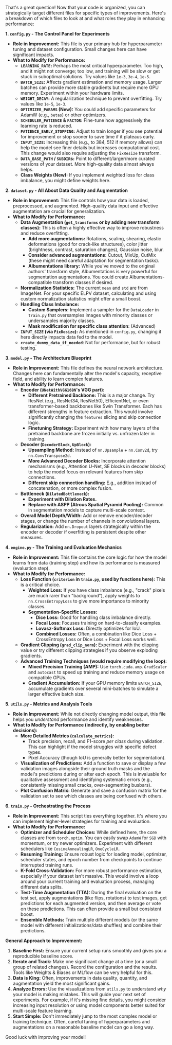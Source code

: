 That's a great question! Now that your code is organized, you can strategically target different files for specific types of improvements. Here's a breakdown of which files to look at and what roles they play in enhancing performance:

**1. `config.py` - The Control Panel for Experiments**

* **Role in Improvement:** This file is your primary hub for hyperparameter tuning and dataset configuration. Small changes here can have significant impacts.
* **What to Modify for Performance:**
    * **`LEARNING_RATE`:** Perhaps the most critical hyperparameter. Too high, and it might not converge; too low, and training will be slow or get stuck in suboptimal solutions. Try values like `1e-3`, `3e-4`, `1e-5`.
    * **`BATCH_SIZE`:** Affects gradient estimation and memory usage. Larger batches can provide more stable gradients but require more GPU memory. Experiment within your hardware limits.
    * **`WEIGHT_DECAY`:** A regularization technique to prevent overfitting. Try values like `1e-5`, `1e-3`.
    * **`OPTIMIZER_PARAMS` (New):** You could add specific parameters for AdamW (e.g., `betas`) or other optimizers.
    * **`SCHEDULER_PATIENCE` & `FACTOR`:** Fine-tune how aggressively the learning rate is reduced.
    * **`PATIENCE_EARLY_STOPPING`:** Adjust to train longer if you see potential for improvement or stop sooner to save time if it plateaus early.
    * **`INPUT_SIZE`:** Increasing this (e.g., to 384, 512 if memory allows) can help the model see finer details but increases computational cost. This change would also require adjusting the `FixResize` transform.
    * **`DATA_BASE_PATH` / `SUBDIR`s:** Point to different/larger/more curated versions of your dataset. More high-quality data almost always helps.
    * **Class Weights (New):** If you implement weighted loss for class imbalance, you might define weights here.

**2. `dataset.py` - All About Data Quality and Augmentation**

* **Role in Improvement:** This file controls how your data is loaded, preprocessed, and augmented. High-quality data input and effective augmentation are crucial for generalization.
* **What to Modify for Performance:**
    * **Data Augmentation (`get_transforms` or by adding new transform classes):** This is often a highly effective way to improve robustness and reduce overfitting.
        * **Add more augmentations:** Rotations, scaling, shearing, elastic deformations (good for crack-like structures), color jitter (brightness, contrast, saturation changes), Gaussian noise, blur.
        * **Consider advanced augmentations:** Cutout, MixUp, CutMix (these might need careful adaptation for segmentation tasks).
        * **Albumentations library:** While you've moved to the original authors' transform style, Albumentations is very powerful for segmentation augmentations. You could create Albumentations-compatible transform classes if desired.
    * **Normalization Statistics:** The current `mean` and `std` are from ImageNet. For your specific ELPV dataset, calculating and using custom normalization statistics might offer a small boost.
    * **Handling Class Imbalance:**
        * **Custom Samplers:** Implement a sampler for the `DataLoader` in `train.py` that oversamples images with minority classes or undersamples majority classes.
        * **Mask modification for specific class attention**: (Advanced)
    * **`INPUT_SIZE` (via `FixResize`):** As mentioned in `config.py`, changing it here directly impacts data fed to the model.
    * **`create_dummy_data_if_needed`**: Not for performance, but for robust testing.

**3. `model.py` - The Architecture Blueprint**

* **Role in Improvement:** This file defines the neural network architecture. Changes here can fundamentally alter the model's capacity, receptive field, and ability to learn complex features.
* **What to Modify for Performance:**
    * **Encoder (`UNetWithVGG16BN`'s VGG part):**
        * **Different Pretrained Backbone:** This is a major change. Try ResNet (e.g., ResNet34, ResNet50), EfficientNet, or even transformer-based backbones like Swin Transformer. Each has different strengths in feature extraction. This would involve significantly changing the `features` slicing and skip connection logic.
        * **Finetuning Strategy:** Experiment with how many layers of the pretrained backbone are frozen initially vs. unfrozen later in training.
    * **Decoder (`DecoderBlock`, `UpBlock`):**
        * **Upsampling Method:** Instead of `nn.Upsample` + `nn.Conv2d`, try `nn.ConvTranspose2d`.
        * **More Advanced Decoder Blocks:** Incorporate attention mechanisms (e.g., Attention U-Net, SE blocks in decoder blocks) to help the model focus on relevant features from skip connections.
        * **Different skip connection handling:** E.g., addition instead of concatenation, or more complex fusion.
    * **Bottleneck (`DilatedBottleneck`):**
        * **Experiment with Dilation Rates.**
        * **Replace with ASPP (Atrous Spatial Pyramid Pooling):** Common in segmentation models to capture multi-scale context.
    * **Overall Model Depth/Width:** Add or remove encoder/decoder stages, or change the number of channels in convolutional layers.
    * **Regularization:** Add `nn.Dropout` layers strategically within the encoder or decoder if overfitting is persistent despite other measures.

**4. `engine.py` - The Training and Evaluation Mechanics**

* **Role in Improvement:** This file contains the core logic for how the model learns from data (training step) and how its performance is measured (evaluation step).
* **What to Modify for Performance:**
    * **Loss Function (`criterion` in `train.py`, used by functions here):** This is a critical choice.
        * **Weighted Loss:** If you have class imbalance (e.g., "crack" pixels are much rarer than "background"), apply weights to `nn.CrossEntropyLoss` to give more importance to minority classes.
        * **Segmentation-Specific Losses:**
            * **Dice Loss:** Good for handling class imbalance directly.
            * **Focal Loss:** Focuses training on hard-to-classify examples.
            * **Lovasz-Softmax Loss:** Directly optimizes for IoU.
            * **Combined Losses:** Often, a combination like Dice Loss + CrossEntropy Loss or Dice Loss + Focal Loss works well.
    * **Gradient Clipping (`grad_clip_norm`):** Experiment with the clipping value or try different clipping strategies if you observe exploding gradients.
    * **Advanced Training Techniques (would require modifying the loop):**
        * **Mixed Precision Training (AMP):** Use `torch.cuda.amp.GradScaler` and `autocast` to speed up training and reduce memory usage on compatible GPUs.
        * **Gradient Accumulation:** If your GPU memory limits `BATCH_SIZE`, accumulate gradients over several mini-batches to simulate a larger effective batch size.

**5. `utils.py` - Metrics and Analysis Tools**

* **Role in Improvement:** While not directly changing model output, this file helps you *understand* performance and identify weaknesses.
* **What to Modify for Performance (indirectly, by enabling better decisions):**
    * **More Detailed Metrics (`calculate_metrics`):**
        * Track precision, recall, and F1-score *per class* during validation. This can highlight if the model struggles with specific defect types.
        * Pixel Accuracy (though IoU is generally better for segmentation).
    * **Visualization of Predictions:** Add a function to save or display a few validation images alongside their ground truth masks and the model's predictions during or after each epoch. This is invaluable for qualitative assessment and identifying systematic errors (e.g., consistently missing small cracks, over-segmenting busbars).
    * **Plot Confusion Matrix:** Generate and save a confusion matrix for the validation set to see which classes are being confused with others.

**6. `train.py` - Orchestrating the Process**

* **Role in Improvement:** This script ties everything together. It's where you can implement higher-level strategies for training and evaluation.
* **What to Modify for Performance:**
    * **Optimizer and Scheduler Choices:** While defined here, the core classes are from `torch.optim`. You can easily swap `AdamW` for `SGD` with momentum, or try newer optimizers. Experiment with different schedulers like `CosineAnnealingLR`, `OneCycleLR`.
    * **Resuming Training:** Ensure robust logic for loading model, optimizer, scheduler states, and epoch number from checkpoints to continue interrupted training runs.
    * **K-Fold Cross-Validation:** For more robust performance estimation, especially if your dataset isn't massive. This would involve a loop around your current training and evaluation process, managing different data splits.
    * **Test-Time Augmentation (TTA):** During the final evaluation on the test set, apply augmentations (like flips, rotations) to test images, get predictions for each augmented version, and then average or vote on these predictions. This can often provide a small but consistent boost.
    * **Ensemble Methods:** Train multiple different models (or the same model with different initializations/data shuffles) and combine their predictions.

**General Approach to Improvement:**

1.  **Baseline First:** Ensure your current setup runs smoothly and gives you a reproducible baseline score.
2.  **Iterate and Track:** Make one significant change at a time (or a small group of related changes). Record the configuration and the results. Tools like Weights & Biases or MLflow can be very helpful for this.
3.  **Data is King:** Often, improvements in data quality, quantity, and augmentation yield the most significant gains.
4.  **Analyze Errors:** Use the visualizations from `utils.py` to understand *why* your model is making mistakes. This will guide your next set of experiments. For example, if it's missing fine details, you might consider increasing input resolution or using model components better suited for multi-scale feature learning.
5.  **Start Simple:** Don't immediately jump to the most complex model or training technique. Often, careful tuning of hyperparameters and augmentations on a reasonable baseline model can go a long way.

Good luck with improving your model!